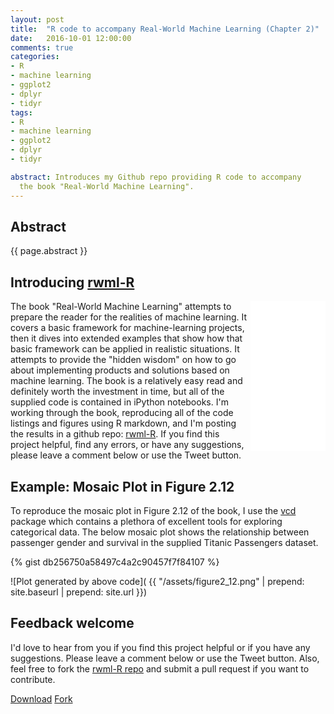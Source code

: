 ```yaml
---
layout: post
title:  "R code to accompany Real-World Machine Learning (Chapter 2)" 
date:   2016-10-01 12:00:00
comments: true
categories: 
- R
- machine learning
- ggplot2
- dplyr
- tidyr
tags:
- R
- machine learning
- ggplot2
- dplyr
- tidyr

abstract: Introduces my Github repo providing R code to accompany 
  the book "Real-World Machine Learning".
---
```


## Abstract

{{ page.abstract }}

## Introducing [rwml-R](https://github.com/padamson/rwml-R)

<iframe style="float:right;width:120px;height:240px;" marginwidth="0" marginheight="0" scrolling="no" frameborder="0" src="//ws-na.amazon-adsystem.com/widgets/q?ServiceVersion=20070822&OneJS=1&Operation=GetAdHtml&MarketPlace=US&source=ac&ref=tf_til&ad_type=product_link&tracking_id=padamson-20&marketplace=amazon&region=US&placement=1617291927&asins=1617291927&linkId=78f0298f80efe8489afed4efbe50aad3&show_border=false&link_opens_in_new_window=false&price_color=333333&title_color=0066C0&bg_color=FFFFFF">
    </iframe>

The book "Real-World Machine Learning" attempts to prepare the reader for the 
realities of machine learning. It covers a basic framework for
machine-learning projects, then it dives into extended examples that show how 
that basic framework can be applied in realistic situations. It attempts to 
provide the "hidden wisdom" on how to go about implementing products and 
solutions based on machine learning. The book is a relatively easy read and
definitely worth the investment in time, but all of the supplied code is 
contained in 
iPython notebooks.  I'm working through the book, reproducing all of the code 
listings and figures using R markdown, and I'm posting 
the results in a github repo: [rwml-R](https://github.com/padamson/rwml-R).
If you find this project helpful, find any errors, or have any suggestions, 
please leave a comment below or use the Tweet button.

## Example: Mosaic Plot in Figure 2.12

To reproduce the mosaic plot in Figure 2.12 of the book, I use the [vcd][vcd] 
package which contains a plethora of excellent tools for exploring categorical
data. The below mosaic plot shows the relationship between passenger gender 
and survival in the supplied Titanic Passengers dataset.

{% gist db256750a58497c4a2c90457f7f84107 %}

![Plot generated by above code](
{{ "/assets/figure2_12.png" | prepend: site.baseurl | prepend: site.url }})

## Feedback welcome

I'd love to hear from you if you find this project helpful or if you 
have any suggestions. Please leave a comment below or use the Tweet button.
Also, feel free to fork the [rwml-R repo](https://github.com/padamson/rwml-R) and 
submit a pull request if you want to contribute.

<a class="github-button" href="https://github.com/padamson/rwml-R/archive/master.zip" data-icon="octicon-cloud-download" data-style="mega" aria-label="Download padamson/rwml-R on GitHub">Download</a>
<a class="github-button" href="https://github.com/padamson/rwml-R/fork" data-icon="octicon-repo-forked" data-style="mega" data-count-href="/padamson/rwml-R/network" data-count-api="/repos/padamson/rwml-R#forks_count" data-count-aria-label="# forks on GitHub" aria-label="Fork padamson/rwml-R on GitHub">Fork</a>

[vcd]:      https://cran.r-project.org/web/packages/vcd/vcd.pdf
